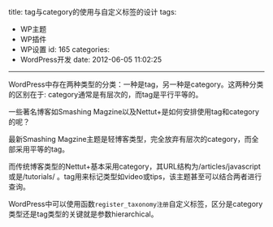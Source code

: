 title: tag与category的使用与自定义标签的设计
tags:
  - WP主题
  - WP插件
  - WP设置
id: 165
categories:
  - WordPress开发
date: 2012-06-05 11:02:25
---

WordPress中存在两种类型的分类：一种是tag，另一种是category。这两种分类的区别在于: category通常是有层次的，而tag是平行平等的。

一些著名博客如Smashing Magzine以及Nettut+是如何安排使用tag和category的呢？

最新Smashing Magzine主题是轻博客类型，完全放弃有层次的category，而全部采用平等的tag。

而传统博客类型的Nettut+基本采用category，其URL结构为/articles/javascript或是/tutorials/ 。tag用来标记类型如video或tips，该主题甚至可以结合两者进行查询。

WordPress中可以使用函数`register_taxonomy注册`自定义标签，区分是category类型还是tag类型的关键就是参数hierarchical。